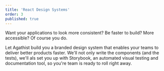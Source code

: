 ```yaml
---
title: 'React Design Systems'
order: 3
published: true
---
```


Want your applications to look more consistent? Be faster to build? More accessible? Of course you do.

Let Agathist build you a branded design system that enables your teams to deliver better products faster. We'll not only write the components (and the tests), we'll als set you up with Storybook, an automated visual testing and documentation tool, so you're team is ready to roll right away.
